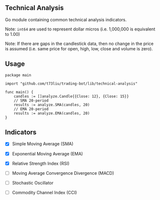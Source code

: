 ## Technical Analysis

Go module containing common technical analysis indicators.

Note: `int64` are used to represent dollar micros (i.e. 1,000,000 is equivalent to 1.00)

Note: If there are gaps in the candlestick data, then no change in the price
is assumed (i.e. same price for open, high, low, close and volume is zero).

## Usage

```golang
package main

import "github.com/t73liu/trading-bot/lib/technical-analysis"

func main() {
	candles := []analyze.Candle{{Close: 12}, {Close: 15}}
	// SMA 20-period
	results := analyze.SMA(candles, 20)
	// EMA 20-period
	results := analyze.EMA(candles, 20)
}
```

## Indicators

- [x] Simple Moving Average (SMA)
- [x] Exponential Moving Average (EMA)
- [x] Relative Strength Index (RSI)
- [ ] Moving Average Convergence Divergence (MACD)
- [ ] Stochastic Oscillator
- [ ] Commodity Channel Index (CCI)



